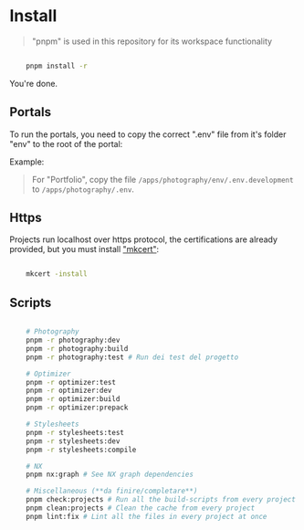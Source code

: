 # Install

> "pnpm" is used in this repository for its workspace functionality

```bash

    pnpm install -r

```

You're done.

## Portals

To run the portals, you need to copy the correct ".env" file from it's folder "env" to the root of the portal:

Example:

> For "Portfolio", copy the file `/apps/photography/env/.env.development` to `/apps/photography/.env`.

## Https

Projects run localhost over https protocol, the certifications are already provided, but you must install ["mkcert"](https://github.com/FiloSottile/mkcert):

```bash

    mkcert -install

```

## Scripts

```bash

    # Photography
    pnpm -r photography:dev
    pnpm -r photography:build
    pnpm -r photography:test # Run dei test del progetto

    # Optimizer
    pnpm -r optimizer:test
    pnpm -r optimizer:dev
    pnpm -r optimizer:build
    pnpm -r optimizer:prepack

    # Stylesheets
    pnpm -r stylesheets:test
    pnpm -r stylesheets:dev
    pnpm -r stylesheets:compile

    # NX
    pnpm nx:graph # See NX graph dependencies

    # Miscellaneous (**da finire/completare**)
    pnpm check:projects # Run all the build-scripts from every project to check that everything work as expected
    pnpm clean:projects # Clean the cache from every project
    pnpm lint:fix # Lint all the files in every project at once

```
